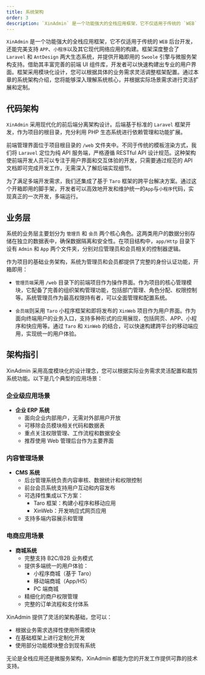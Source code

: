 ```yaml
---
title: 系统架构
order: 3
description: `XinAdmin` 是一个功能强大的全栈应用框架，它不仅适用于传统的 `WEB` 后台开发，还能完美支持 `APP`、`小程序`以及其它现代网络应用的构建。框架深度整合了 `Laravel` 和 `AntDesign` 两大生态系统，并提供开箱即用的 `Swoole` 引擎与微服务架构支持。借助其丰富完善的前端 UI 组件库，开发者可以快速构建出专业的用户界面。框架采用模块化设计，您可以根据具体的业务需求灵活调整框架配置。通过本章的系统架构介绍，您将能够深入理解系统核心，并根据实际场景需求进行灵活扩展和定制。
---
```


`XinAdmin` 是一个功能强大的全栈应用框架，它不仅适用于传统的 `WEB` 后台开发，还能完美支持 `APP`、`小程序`以及其它现代网络应用的构建。框架深度整合了 `Laravel` 和 `AntDesign` 两大生态系统，并提供开箱即用的 `Swoole` 引擎与微服务架构支持。借助其丰富完善的前端 UI 组件库，开发者可以快速构建出专业的用户界面。框架采用模块化设计，您可以根据具体的业务需求灵活调整框架配置。通过本章的系统架构介绍，您将能够深入理解系统核心，并根据实际场景需求进行灵活扩展和定制。

## 代码架构

`XinAdmin` 采用现代化的前后端分离架构设计。后端基于标准的 `Laravel` 框架开发，作为项目的根目录，充分利用 PHP 生态系统进行依赖管理和功能扩展。

前端管理界面位于项目根目录的 `/web` 文件夹中。不同于传统的模板渲染方式，我们将 `Laravel` 定位为纯 API 服务端，严格遵循 RESTful API 设计规范。这种架构使前端开发人员可以专注于用户界面和交互体验的开发，只需要通过规范的 API 文档即可完成开发工作，无需深入了解后端实现细节。

为了满足多端开发需求，我们还集成了基于 `Taro` 框架的跨平台解决方案。通过这个开箱即用的脚手架，开发者可以高效地开发和维护统一的`App`与`小程序`代码，实现真正的一次开发，多端运行。

## 业务层

系统的业务层主要划分为 `管理员` 和 `会员` 两个核心角色。这两类用户的数据分别存储在独立的数据表中，确保数据隔离和安全性。在项目结构中，`app/Http` 目录下设有 `Admin` 和 `App` 两个文件夹，分别对应管理员和会员相关的控制器逻辑。

作为项目的基础业务架构，系统为管理员和会员都提供了完整的身份认证功能，开箱即用：

- `管理员端`采用 `/web` 目录下的前端项目作为操作界面。作为项目的核心管理模块，它配备了完善的组织架构管理功能，包括部门管理、角色分配、权限控制等。系统管理员作为最高权限持有者，可以全面管理和配置系统。

- `会员端`则采用 `Taro` 小程序框架和即将发布的 `XinWeb` 项目作为用户界面。作为面向终端用户的业务入口，支持多种形式的应用展现，包括网页、APP、小程序和快应用等。通过 `Taro` 和 `XinWeb` 的结合，可以快速构建跨平台的移动端应用，实现统一的用户体验。

## 架构指引

XinAdmin 采用高度模块化的设计理念，您可以根据实际业务需求灵活配置和裁剪系统功能。以下是几个典型的应用场景：

### 企业级应用场景

- **企业 ERP 系统**
  - 面向企业内部用户，无需对外部用户开放
  - 可移除会员模块相关代码和数据表
  - 重点关注权限管理、工作流程和数据安全
  - 推荐使用 Web 管理后台作为主要界面

### 内容管理场景

- **CMS 系统**
  - 后台管理系统负责内容审核、数据统计和权限控制
  - 前台会员系统支持用户互动和内容发布
  - 可选择性集成以下方案：
    - Taro 框架：构建小程序和移动应用
    - XinWeb：开发响应式网页应用
  - 支持多端内容展示和管理

### 电商应用场景

- **商城系统**
  - 完整支持 B2C/B2B 业务模式
  - 提供多端统一的用户体验：
    - 小程序商城（基于 Taro）
    - 移动端商城（App/H5）
    - PC 端商城
  - 精细化的商户权限管理
  - 完整的订单流程和支付体系

XinAdmin 提供了灵活的架构基础，您可以：

- 根据业务需求选择性使用所需模块
- 在基础框架上进行定制化开发
- 使用部分功能模块整合到现有系统

无论是全栈应用还是微服务架构，XinAdmin 都能为您的开发工作提供可靠的技术支持。
